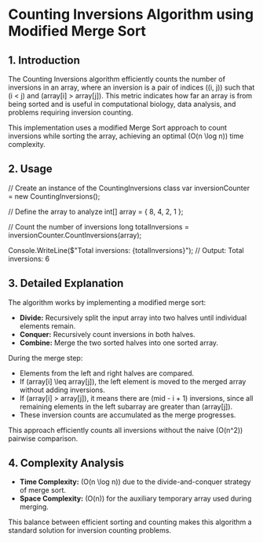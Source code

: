 # Counting Inversions Algorithm using Modified Merge Sort

## 1. Introduction
The Counting Inversions algorithm efficiently counts the number of inversions in an array, where an inversion is a pair of indices \((i, j)\) such that \(i < j\) and \(array[i] > array[j]\). This metric indicates how far an array is from being sorted and is useful in computational biology, data analysis, and problems requiring inversion counting.

This implementation uses a modified Merge Sort approach to count inversions while sorting the array, achieving an optimal \(O(n \log n)\) time complexity.

## 2. Usage
// Create an instance of the CountingInversions class
var inversionCounter = new CountingInversions();

// Define the array to analyze
int[] array = { 8, 4, 2, 1 };

// Count the number of inversions
long totalInversions = inversionCounter.CountInversions(array);

Console.WriteLine($"Total inversions: {totalInversions}"); // Output: Total inversions: 6

## 3. Detailed Explanation
The algorithm works by implementing a modified merge sort:

- **Divide:** Recursively split the input array into two halves until individual elements remain.
- **Conquer:** Recursively count inversions in both halves.
- **Combine:** Merge the two sorted halves into one sorted array.

During the merge step:
- Elements from the left and right halves are compared.
- If \(array[i] \leq array[j]\), the left element is moved to the merged array without adding inversions.
- If \(array[i] > array[j]\), it means there are \(mid - i + 1\) inversions, since all remaining elements in the left subarray are greater than \(array[j]\).
- These inversion counts are accumulated as the merge progresses.

This approach efficiently counts all inversions without the naive \(O(n^2)\) pairwise comparison.

## 4. Complexity Analysis
- **Time Complexity:** \(O(n \log n)\) due to the divide-and-conquer strategy of merge sort.
- **Space Complexity:** \(O(n)\) for the auxiliary temporary array used during merging.

This balance between efficient sorting and counting makes this algorithm a standard solution for inversion counting problems.
